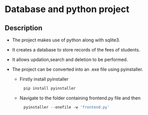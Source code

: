 # Database and python project
## **Description**

  * The project makes use of python along with sqlite3.
  * It creates a database to store records of the fees of students.
  * It allows updation,search and deletion to be performed.
  * The project can be converted into an .exe file using pyinstaller.

    * Firstly install pyinstaller

    ```python
         pip install pyinstaller
    ```
    * Navigate to the folder containing frontend.py file and then
   
    ```python
         pyinstaller --onefile -w 'frontend.py'
    ```
